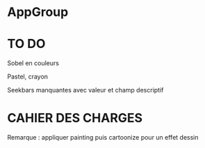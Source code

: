 # AppGroup

# TO DO


Sobel en couleurs

Pastel, crayon

Seekbars manquantes avec valeur et champ descriptif

# CAHIER DES CHARGES

Remarque : appliquer painting puis cartoonize pour un effet dessin
